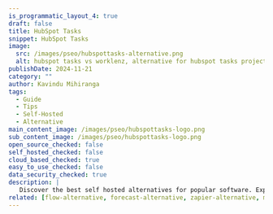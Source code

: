 ```yaml
---
is_programmatic_layout_4: true
draft: false
title: HubSpot Tasks
snippet: HubSpot Tasks
image:
  src: /images/pseo/hubspottasks-alternative.png
  alt: hubspot tasks vs worklenz, alternative for hubspot tasks project managemet tool, task management, resource management, productivity, self-hosted
publishDate: 2024-11-21
category: ""
author: Kavindu Mihiranga
tags:
  - Guide
  - Tips
  - Self-Hosted
  - Alternative
main_content_image: /images/pseo/hubspottasks-logo.png
sub_content_image: /images/pseo/hubspottasks-logo.png
open_source_checked: false
self_hosted_checked: false
cloud_based_checked: true
easy_to_use_checked: false
data_security_checked: true
description: |
   Discover the best self hosted alternatives for popular software. Explore our comprehensive guides and find the perfect solution for your needs today.
related: [flow-alternative, forecast-alternative, zapier-alternative, microsoftproject-alternative]
---
```

